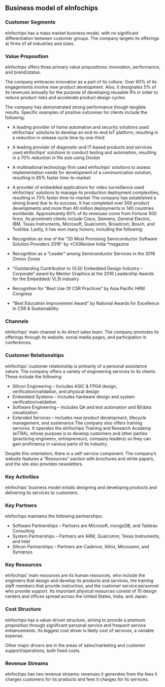 Business model of eInfochips
----------------------------

 ### Customer Segments

 eInfochips has a mass market business model, with no significant differentiation between customer groups. The company targets its offerings at firms of all industries and sizes.

 ### Value Proposition

 eInfochips offers three primary value propositions: innovation, performance, and brand/status.

 The company embraces innovation as a part of its culture. Over 60% of its engagements involve new product development. Also, it designates 5% of its revenues annually for the purpose of developing reusable IPs in order to reduce product risks and accelerate product design cycles.

 The company has demonstrated strong performance though tangible results. Specific examples of positive outcomes for clients include the following:

  * A leading provider of home automation and security solutions used eInfochips’ solutions to develop an end-to-end IoT platform, resulting in a reduction in release cycle time by one-third
 * A leading provider of diagnostic and IT-based products and services used eInfochips‘ solutions to conduct testing and automation, resulting in a 70% reduction in file size using Docker
 * A multinational technology firm used eInfochips’ solutions to assess implementation needs for development of a communication solution, resulting in 85% faster time-to-market
 * A provider of embedded applications for video surveillance used eInfochips’ solutions to manage its production deployment complexities, resulting in 73% faster time-to-market
  The company has established a strong brand due to its success. It has completed over 500 product developments and more than 40 million deployments in 140 countries worldwide. Approximately 60% of its revenues come from *Fortune* 500 firms. Its prominent clients include Cisco, Siemens, General Electric, IBM, Texas Instruments, Microsoft, Qualcomm, Broadcom, Bosch, and Toshiba. Lastly, it has won many honors, including the following:

  * Recognition as one of the “20 Most Promising Semiconductor Software Solution Providers 2016” by *CIOReview India *magazine
 * Recognition as a “Leader” among Semiconductor Services in the 2016 Zinnov Zones
 * “Outstanding Contribution to VLSI/ Embedded Design Industry – Corporate” award by Mentor Graphics at the 2016 Leadership Awards for the Embedded/ VLSI industry
 * Recognition for “Best Use Of CSR Practices“ by Asia Pacific HRM Congress
 * “Best Education Improvement Award“ by National Awards for Excellence In CSR & Sustainability
  ### Channels

 eInfochips’ main channel is its direct sales team. The company promotes its offerings through its website, social media pages, and participation in conferences.

 ### Customer Relationships

 eInfochips’ customer relationship is primarily of a personal assistance nature. The company offers a variety of engineering services to its clients. These include the following:

  * Silicon Engineering – Includes ASIC & FPGA design, verification/validation, and physical design
 * Embedded Systems – Includes hardware design and system verification/validation
 * Software Engineering – Includes QA and test automation and BI/data visualization
 * Extended Services – Includes new product development, lifecycle management, and sustenance
  The company also offers training services. It operates the eInfochips Training and Research Academy (eiTRA), whose purpose is to develop customers and other parties (practicing engineers, entrepreneurs, company leaders) so they can gain proficiency in various parts of its industry.

 Despite this orientation, there is a self-service component. The company’s website features a “Resources” section with brochures and white papers, and the site also provides newsletters.

 ### Key Activities

 eInfochips’ business model entails designing and developing products and delivering its services to customers.

 ### Key Partners

 eInfochips maintains the following partnerships:

  * Software Partnerships – Partners are Microsoft, mongoDB, and Tableau Consulting
 * System Partnerships – Partners are ARM, Qualcomm, Texas Instruments, and Intel
 * Silicon Partnerships – Partners are Cadence, Xilinx, Microsemi, and Synopsys
  ### Key Resources

 eInfochips’ main resources are its human resources, who include the engineers that design and develop its products and services, the training staff members that provide instruction, and the customer service personnel who provide support. Its important physical resources consist of 10 design centers and offices spread across the United States, India, and Japan.

 ### Cost Structure

 eInfochips has a value-driven structure, aiming to provide a premium proposition through significant personal service and frequent service enhancements. Its biggest cost driver is likely cost of services, a variable expense.

 Other major drivers are in the areas of sales/marketing and customer support/operations, both fixed costs.

 ### Revenue Streams

 eInfochips has two revenue streams: revenues it generates from the fees it charges customers for its products and fees it charges for its services.